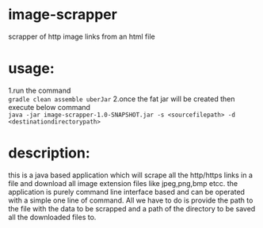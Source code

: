 # image-scrapper
scrapper of http image links from an html file<br>

# usage:<br>
1.run the command <br>
 ```gradle clean assemble uberJar```
2.once the fat jar will be created then execute below command<br>
```java -jar image-scrapper-1.0-SNAPSHOT.jar -s <sourcefilepath> -d <destinationdirectorypath>```

# description:<br>
this is a java based application which will scrape all the http/https links in a file and download all image extension files like jpeg,png,bmp etcc.
the application is purely command line interface based and can be operated with a simple one line of command.
All we have to do is provide the path to the file with the data to be scrapped and a path of the directory to be saved all the downloaded files to.


